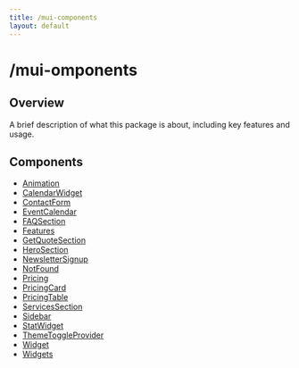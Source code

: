 ```yaml
---
title: /mui-components
layout: default
---
```


# /mui-omponents

## Overview
A brief description of what this package is about, including key features and usage.

## Components

- [Animation
](/mui-components/Animation
)
- [CalendarWidget
](/mui-components/CalendarWidget
)
- [ContactForm
](/mui-components/ContactForm
)
- [EventCalendar
](/mui-components/EventCalendar
)
- [FAQSection
](/mui-components/FAQSection
)
- [Features
](/mui-components/Features
)
- [GetQuoteSection
](/mui-components/GetQuoteSection
)
- [HeroSection
](/mui-components/HeroSection
)
- [NewsletterSignup
](/mui-components/NewsletterSignup
)
- [NotFound
](/mui-components/NotFound
)
- [Pricing
](/mui-components/Pricing
)
- [PricingCard
](/mui-components/PricingCard
)
- [PricingTable
](/mui-components/PricingTable
)
- [ServicesSection
](/mui-components/ServicesSection
)
- [Sidebar
](/mui-components/Sidebar
)
- [StatWidget
](/mui-components/StatWidget
)
- [ThemeToggleProvider
](/mui-components/ThemeToggleProvider
)
- [Widget
](/mui-components/Widget
)
- [Widgets
](/mui-components/Widgets
)
